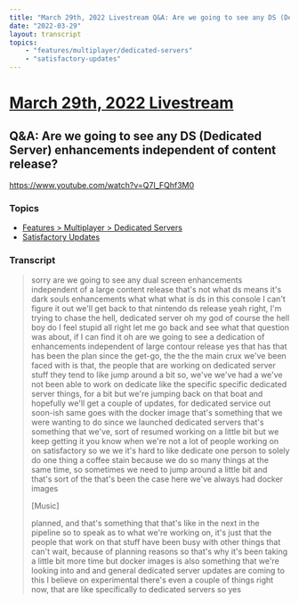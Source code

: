 ```yaml
---
title: "March 29th, 2022 Livestream Q&A: Are we going to see any DS (Dedicated Server) enhancements independent of content release?"
date: "2022-03-29"
layout: transcript
topics:
    - "features/multiplayer/dedicated-servers"
    - "satisfactory-updates"
---
```

# [March 29th, 2022 Livestream](../2022-03-29.md)
## Q&A: Are we going to see any DS (Dedicated Server) enhancements independent of content release?
https://www.youtube.com/watch?v=Q7I_FQhf3M0

### Topics
* [Features > Multiplayer > Dedicated Servers](../topics/features/multiplayer/dedicated-servers.md)
* [Satisfactory Updates](../topics/satisfactory-updates.md)

### Transcript

> sorry are we going to see any dual screen enhancements independent of a large content release that's not what ds means it's dark souls enhancements what what what is ds in this console I can't figure it out we'll get back to that nintendo ds release yeah right, I'm trying to chase the hell, dedicated server oh my god of course the hell boy do I feel stupid all right let me go back and see what that question was about, if I can find it  oh are we going to see a dedication of enhancements independent of large contour release yes that has that has been the plan since the get-go, the the the main crux we've been faced with is that, the people that are working on dedicated server stuff they tend to like jump around a bit so, we've we've had a we've not been able to work on dedicate like the specific specific dedicated server things, for a bit but we're jumping back on that boat and hopefully we'll get a couple of updates, for dedicated service out soon-ish same goes with the docker image that's something that we were wanting to do since we launched dedicated servers that's something that we've, sort of resumed working on a little bit but we keep getting it you know when we're not a lot of people working on on satisfactory so we we it's hard to like dedicate one person to solely do one thing a coffee stain because we do so many things at the same time, so sometimes we need to jump around a little bit and that's sort of the that's been the case here we've always had docker images
>
> [Music]
>
> planned, and that's something that that's like in the next in the pipeline so to speak as to what we're working on, it's just that the people that work on that stuff have been busy with other things that can't wait, because of planning reasons so that's why it's been taking a little bit more time but docker images is also something that we're looking into and and general dedicated server updates are coming to this I believe on experimental there's even a couple of things right now, that are like specifically to dedicated servers so yes
